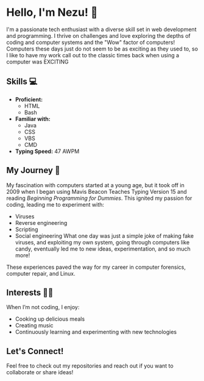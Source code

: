 # Hello, I'm Nezu! 👋

I'm a passionate tech enthusiast with a diverse skill set in web development and programming. I thrive on challenges and love exploring the depths of coding and computer systems and the "Wow" factor of computers! Computers these days just do not seem to be as exciting as they used to, so I like to have my work call out to the classic times back when using a computer was EXCITING

## Skills 💻
- **Proficient:** 
  - HTML
  - Bash
- **Familiar with:** 
  - Java
  - CSS
  - VBS
  - CMD
- **Typing Speed:** 47 AWPM

## My Journey 🌱
My fascination with computers started at a young age, but it took off in 2009 when I began using Mavis Beacon Teaches Typing Version 15 and reading *Beginning Programming for Dummies*. This ignited my passion for coding, leading me to experiment with:
- Viruses
- Reverse engineering
- Scripting
- Social engineering
What one day was just a simple joke of making fake viruses, and exploiting my own system, going through computers like candy, eventually led me to new ideas, experimentation, and so much more!

These experiences paved the way for my career in computer forensics, computer repair, and Linux.

## Interests 🍳🎶
When I’m not coding, I enjoy:
- Cooking up delicious meals
- Creating music
- Continuously learning and experimenting with new technologies

## Let's Connect!
Feel free to check out my repositories and reach out if you want to collaborate or share ideas!


